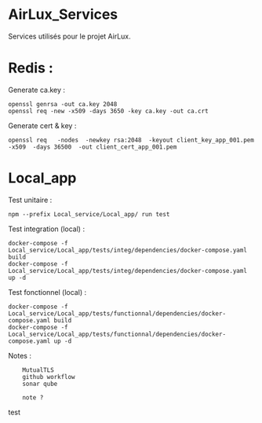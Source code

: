 # AirLux_Services
 Services utilisés pour le projet AirLux.

# Redis :

Generate ca.key :

```
openssl genrsa -out ca.key 2048 
openssl req -new -x509 -days 3650 -key ca.key -out ca.crt
```

Generate cert & key :
```
openssl req   -nodes  -newkey rsa:2048  -keyout client_key_app_001.pem  -x509  -days 36500  -out client_cert_app_001.pem
```

# Local_app


Test unitaire :
```
npm --prefix Local_service/Local_app/ run test
```
Test integration (local) :
```
docker-compose -f Local_service/Local_app/tests/integ/dependencies/docker-compose.yaml build
docker-compose -f Local_service/Local_app/tests/integ/dependencies/docker-compose.yaml up -d
```
        
Test fonctionnel (local) :
```
docker-compose -f Local_service/Local_app/tests/functionnal/dependencies/docker-compose.yaml build
docker-compose -f Local_service/Local_app/tests/functionnal/dependencies/docker-compose.yaml up -d
```



Notes :


        MutualTLS
        github workflow
        sonar qube

        note ?


test